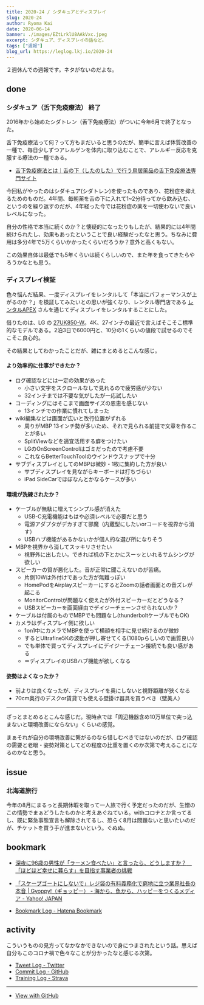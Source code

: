 ```yaml
---
title: 2020-24 / シダキュアとディスプレイ
slug: 2020-24
author: Ryoma Kai
date: 2020-06-14
banner: ./images/EZtLrklU8AAkVxc.jpeg
excerpt: シダキュア、ディスプレイの話など。
tags: ["週報"]
blog_url: https://leglog.lkj.io/2020-24
---
```


２週休んでの週報です。ネタがないのだよな。

## done

### シダキュア（舌下免疫療法） 終了

<Tweet tweetLink="https://twitter.com/legnoh/status/1268690936990593025" />

2016年から始めたシダトレン（舌下免疫療法）がついに今年6月で終了となった。

舌下免疫療法って何？って方もまだいると思うのだが、簡単に言えば体質改善の一種で、毎日少しずつアレルゲンを体内に取り込むことで、アレルギー反応を克服する療法の一種である。

- [舌下免疫療法とは｜舌の下（したのした）で行う鳥居薬品の舌下免疫療法専門サイト](https://www.torii-alg.jp/slit/)

今回私がやったのはシダキュア(シダトレン)を使ったものであり、花粉症を抑えるためのものだ。4年間、毎朝薬を舌の下に入れて1~2分待ってから飲み込む、というのを繰り返すのだが、4年経った今では花粉症の薬を一切使わないで良いレベルになった。

自分の性格で本当に続くのか？と懐疑的になったりもしたが、結果的には4年間続けられたし、効果もあったということで良い経験だったなと思う。ちなみに費用は多分4年で5万くらいかかったくらいだろうか？意外と高くもない。

この効果自体は最低でも5年くらいは続くらしいので、また年を食ってきたらやろうかなとも思う。

### ディスプレイ検証

色々悩んだ結果、一度ディスプレイをレンタルして「本当にパフォーマンスが上がるのか？」を検証してみたいとの思いが強くなり、レンタル専門店である [レンタルAPEX](https://www.apex106.com/) さんを通じてディスプレイをレンタルすることにした。

借りたのは、LG の [27UK850-W](https://www.lg.com/jp/monitor/lg-27UK850-W)。4K、27インチの最近で言えばそこそこ標準的なモデルである。2泊3日で6000円と、10分の1くらいの値段で試せるのでそこそこ良心的。

その結果としてわかったことだが、雑にまとめるとこんな感じ。

#### より効率的に仕事ができたか？

- ログ確認などには一定の効果があった
    - 小さい文字をスクロールなしで見れるので疲労感が少ない
    - 32インチまでは不要な気がしたが一応試したい
- コーディングにはそこまで画面サイズの恩恵を感じない
    - 13インチでの作業に慣れてしまった
- wiki編集などは画面が広いと改行位置がずれる
    - 周りがMBP 13インチ勢が多いため、それで見られる前提で文章を作ることが多い
    - SplitViewなどを適宜活用する癖をつけたい
    - LGのOnScreenControlはゴミだったので考慮不要
    - これならBetterTouchToolのウインドウスナップで十分
- サブディスプレイとしてのMBPは微妙・1枚に集約した方が良い
    - サブディスプレイを見ながらキーボードは打ちづらい
    - iPad SideCarでほぼなんとかなるケースが多い

#### 環境が洗練されたか？

- ケーブルが無駄に増えてシンプル感が消えた
    - USB-C充電機能はもはや必須レベルで必要だと思う
    - 電源アダプタがデカすぎて邪魔（内蔵型にしたいorコードを視界から消す）
    - USBハブ機能があるかないかが個人的な選び所になりそう
- MBPを視界から消してスッキリさせたい
    - 視野外に出したい。できれば机の下とかにスーッといれるサムシングが欲しい
- スピーカーの質が悪化した。音が正常に聞こえないのが苦痛。
    - 片側10Wは外付けであった方が無難っぽい
    - HomePodをAirplayスピーカーにするとZoomの話者画面との音ズレが起こる
    - MonitorControlが問題なく使えたが外付スピーカーだとどうなる？
    - USBスピーカーを画面経由でデイジーチェーンさせられないか？
- ケーブルは付属のものでMBPでも問題なし(thunderboltケーブルでもOK)
- カメラはディスプレイ側に欲しい
    - 1on1中にカメラでMBPを使って横顔を相手に見せ続けるのが微妙
    - するとUltrafine5Kの波動が押し寄せてくる(1080pらしいので画質良い)
    - でも単体で買ってディスプレイにデイジーチェーン接続でも良い感がある
    - ＝ディスプレイのUSBハブ機能が欲しくなる

#### 姿勢はよくなったか？

- 前よりは良くなったが、ディスプレイを奥にしないと視野距離が狭くなる
- 70cm奥行のデスクor賃貸でも使える壁掛け器具を買うべき（壁美人）

----

ざっとまとめるとこんな感じだ。現時点では「周辺機器含め10万単位で突っ込まないと環境改善にならない」くらいの感覚。

まぁそれが自分の環境改善に繋がるのなら惜しむべきではないのだが、ログ確認の需要と老眼・姿勢対策としてどの程度の比重を置くのか次第で考えることになるのかなと思う。

## issue

### 北海道旅行

今年の8月にまるっと長期休暇を取って一人旅で行く予定だったのだが、生憎のこの情勢でまぁどうしたものかと考えあぐねている。withコロナとか言ってるし、既に緊急事態宣言も解除されてるし、恐らく8月は問題ないと思いたいのだが、チケットを買う手が進まないという。ぐぬぬ。

## bookmark

- [深夜に96歳の男性が「ラーメン食べたい」と言ったら、どうしますか？　「ほどほど幸せに暮らす」を目指す事業者の挑戦](https://www.buzzfeed.com/jp/naokoiwanaga/grundtvig-ramen)
- [「スケープゴートにしないで」レジ袋の有料義務化で窮地に立つ業界社長の本音 | Gyoppy!（ギョッピー） - 海から、魚から、ハッピーをつくるメディア - Yahoo! JAPAN](https://gyoppy.yahoo.co.jp/featured/102.html)

- [Bookmark Log - Hatena Bookmark](https://b.hatena.ne.jp/Ryo_K/bookmark)

## activity

こういうものの見方ってなかなかできないので身につまされたという話。思えば自分もこのコロナ禍で色々なことが分かったなと感じる次第。

<Tweet tweetLink="https://twitter.com/legnoh/status/1271304491694878720" />

- [Tweet Log - Twitter](https://twitter.com/search?q=(from%3Alegnoh)%20until%3A2020-06-14%20since%3A2020-06-08%20-filter%3Areplies&src=typed_query)
- [Commit Log - GitHub](https://github.com/legnoh?tab=overview&from=2020-06-08&to=2020-06-14)
- [Training Log - Strava](https://www.strava.com/athletes/47349424/training/log)

----

- [View with GitHub](https://github.com/legnoh/leglog/blob/master/content/posts/202x/2020/24/index.md)
